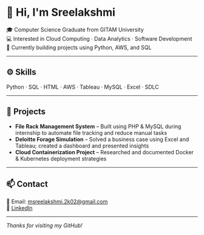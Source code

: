# 👋 Hi, I'm Sreelakshmi

🎓 Computer Science Graduate from GITAM University  
💻 Interested in Cloud Computing · Data Analytics · Software Development  
🌱 Currently building projects using Python, AWS, and SQL  

---

## ⚙️ Skills  
Python · SQL · HTML · AWS · Tableau · MySQL · Excel · SDLC

---

## 🚀 Projects

- **File Rack Management System** – Built using PHP & MySQL during internship to automate file tracking and reduce manual tasks  
- **Deloitte Forage Simulation** – Solved a business case using Excel and Tableau; created a dashboard and presented insights  
- **Cloud Containerization Project** – Researched and documented Docker & Kubernetes deployment strategies

---

## 📫 Contact  
📧 Email: msreelakshmi.2k02@gmail.com  
🔗 [LinkedIn](https://www.linkedin.com/in/sreelakshmi-m-390425317)

---

_Thanks for visiting my GitHub!_
